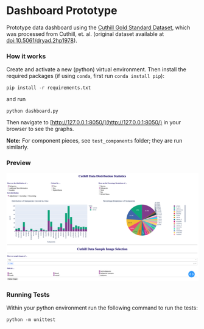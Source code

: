 # Dashboard Prototype
Prototype data dashboard using the [Cuthill Gold Standard Dataset](https://datacommons.tdai.osu.edu/dataset.xhtml?persistentId=doi:10.5072/FK2/GZYWNV&version=DRAFT), which was processed from Cuthill, et. al. (original dataset available at [doi:10.5061/dryad.2hp1978](https://doi.org/10.5061/dryad.2hp1978)).


### How it works

Create and activate a new (python) virtual environment. 
Then install the required packages (if using `conda`, first run `conda install pip`):

``` 
pip install -r requirements.txt 
```

and run 

```
python dashboard.py
```

Then navigate to [http://127.0.0.1:8050/](http://127.0.0.1:8050/) in your browser to see the graphs.


**Note:** For component pieces, see `test_components` folder; they are run similarly.

### Preview
![image](dashboard_preview.png)

### Running Tests

Within your python environment run the following command to run the tests:
```
python -m unittest
```
